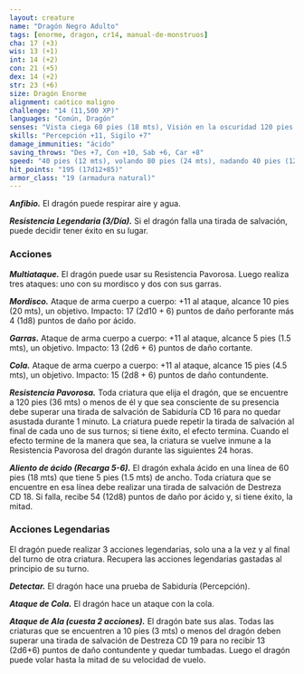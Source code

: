 ```yaml
---
layout: creature
name: "Dragón Negro Adulto"
tags: [enorme, dragon, cr14, manual-de-monstruos]
cha: 17 (+3)
wis: 13 (+1)
int: 14 (+2)
con: 21 (+5)
dex: 14 (+2)
str: 23 (+6)
size: Dragón Enorme
alignment: caótico maligno
challenge: "14 (11,500 XP)"
languages: "Común, Dragón"
senses: "Vista ciega 60 pies (18 mts), Visión en la oscuridad 120 pies (36 mts)"
skills: "Percepción +11, Sigilo +7"
damage_immunities: "ácido"
saving_throws: "Des +7, Con +10, Sab +6, Car +8"
speed: "40 pies (12 mts), volando 80 pies (24 mts), nadando 40 pies (12 mts)"
hit_points: "195 (17d12+85)"
armor_class: "19 (armadura natural)"
---
```


***Anfibio.*** El dragón puede respirar aire y agua.

***Resistencia Legendaria (3/Día).*** Si el dragón falla una tirada de salvación, puede decidir tener éxito en su lugar.

### Acciones

***Multiataque.*** El dragón puede usar su Resistencia Pavorosa. Luego realiza tres ataques: uno con su mordisco y dos con sus garras.

***Mordisco.*** Ataque de arma cuerpo a cuerpo: +11 al ataque, alcance 10 pies (20 mts), un objetivo. Impacto: 17 (2d10 + 6) puntos de daño perforante más 4 (1d8) puntos de daño por ácido.

***Garras.*** Ataque de arma cuerpo a cuerpo: +11 al ataque, alcance 5 pies (1.5 mts), un objetivo. Impacto: 13 (2d6 + 6) puntos de daño cortante.

***Cola.*** Ataque de arma cuerpo a cuerpo: +11 al ataque, alcance 15 pies (4.5 mts), un objetivo. Impacto: 15 (2d8 + 6) puntos de daño contundente.

***Resistencia Pavorosa.*** Toda criatura que elija el dragón, que se encuentre a 120 pies (36 mts) o menos de él y que sea consciente de su presencia debe superar una tirada de salvación de Sabiduría CD 16 para no quedar asustada durante 1 minuto. La criatura puede repetir la tirada de salvación al final de cada uno de sus turnos; si tiene éxito, el efecto termina. Cuando el efecto termine de la manera que sea, la criatura se vuelve inmune a la Resistencia Pavorosa del dragón durante las siguientes 24 horas.

***Aliento de ácido (Recarga 5-6).*** El dragón exhala ácido en una línea de 60 pies (18 mts) que tiene 5 pies (1.5 mts) de ancho. Toda criatura que se encuentre en esa línea debe realizar una tirada de salvación de Destreza CD 18. Si falla, recibe 54 (12d8) puntos de daño por ácido y, si tiene éxito, la mitad.

### Acciones Legendarias

El dragón puede realizar 3 acciones legendarias, solo una a la vez y al final del turno de otra criatura. Recupera las acciones legendarias gastadas al principio de su turno.

***Detectar.*** El dragón hace una prueba de Sabiduría (Percepción).

***Ataque de Cola.*** El dragón hace un ataque con la cola.

***Ataque de Ala (cuesta 2 acciones).*** El dragón bate sus alas. Todas las criaturas que se encuentren a 10 pies (3 mts) o menos del dragón deben superar una tirada de salvación de Destreza CD 19 para no recibir 13 (2d6+6) puntos de daño contundente y quedar tumbadas. Luego el dragón puede volar hasta la mitad de su velocidad de vuelo.
